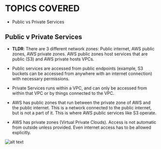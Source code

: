 # TOPICS COVERED
- Public vs Private Services

## Public v Private Services
- **TLDR**: There are 3 different network zones: Public internet, AWS public zones, AWS private zones. AWS public zones host services that are public (S3) and AWS private hosts VPCs. 

- Public services are accessed from public endpoints (example, S3 buckets can be accessed from anywhere with an internet connection) with necessary permissions.
- Private Services runs within a VPC, and can only be accessed from within that VPC or by things connected to the VPC.

- AWS has public zones that run between the private zone of AWS and the public internet. This is a network connected to the public internet, but is not a part of it. This is where AWS public services like S3 operate.
- AWS has private zones (Virtual Private Clouds). Access is not automatic from outside unless provided. Even internet access has to be allowed explicitly.



![alt text](<Screenshot 2024-05-17 at 1.59.00 PM.png>)